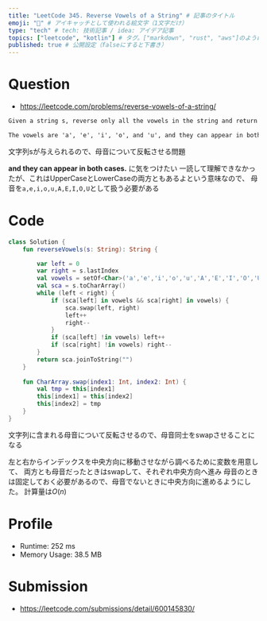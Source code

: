 ```yaml
---
title: "LeetCode 345. Reverse Vowels of a String" # 記事のタイトル
emoji: "🤪" # アイキャッチとして使われる絵文字（1文字だけ）
type: "tech" # tech: 技術記事 / idea: アイデア記事
topics: ["leetcode", "kotlin"] # タグ。["markdown", "rust", "aws"]のように指定する
published: true # 公開設定（falseにすると下書き）
---
```


# Question

- https://leetcode.com/problems/reverse-vowels-of-a-string/

~~~txt
Given a string s, reverse only all the vowels in the string and return it.

The vowels are 'a', 'e', 'i', 'o', and 'u', and they can appear in both cases.
~~~

文字列sが与えられるので、母音について反転させる問題

**and they can appear in both cases.** に気をつけたい
一読して理解できなかったが、これはUpperCaseとLowerCaseの両方ともあるよという意味なので、
母音を`a,e,i,o,u,A,E,I,O,U`として扱う必要がある


# Code

~~~kotlin
class Solution {
    fun reverseVowels(s: String): String {

        var left = 0
        var right = s.lastIndex
        val vowels = setOf<Char>('a','e','i','o','u','A','E','I','O','U')
        val sca = s.toCharArray()
        while (left < right) {
            if (sca[left] in vowels && sca[right] in vowels) {
                sca.swap(left, right)
                left++
                right--
            }
            if (sca[left] !in vowels) left++
            if (sca[right] !in vowels) right--
        }
        return sca.joinToString("")
    }
    
    fun CharArray.swap(index1: Int, index2: Int) {
        val tmp = this[index1]
        this[index1] = this[index2]
        this[index2] = tmp
    }
}
~~~

文字列に含まれる母音について反転させるので、母音同士をswapさせることになる

左と右からインデックスを中央方向に移動させながら調べるために変数を用意して、
両方とも母音だったときはswapして、それぞれ中央方向へ進み
母音のときは固定しておく必要があるので、母音でないときに中央方向に進めるようにした。
計算量は$O(n)$

# Profile

- Runtime: 252 ms
- Memory Usage: 38.5 MB

# Submission
- https://leetcode.com/submissions/detail/600145830/
